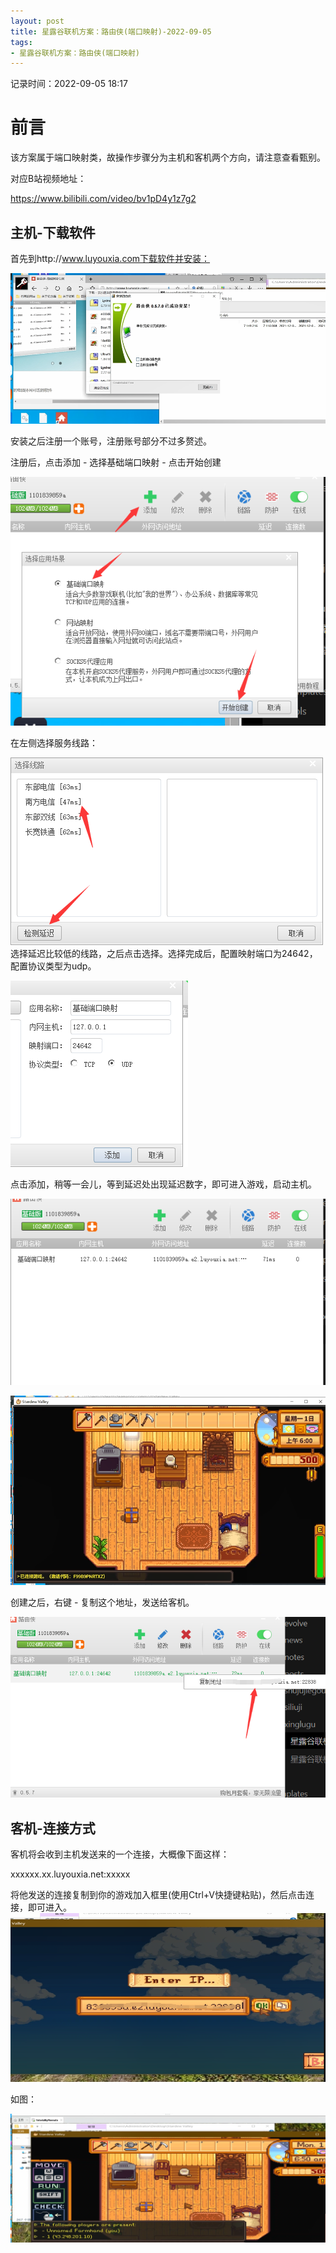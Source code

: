 ```yaml
---
layout: post
title: 星露谷联机方案：路由侠(端口映射)-2022-09-05
tags: 
- 星露谷联机方案：路由侠(端口映射)
---
```

记录时间：2022-09-05 18:17

# 前言
该方案属于端口映射类，故操作步骤分为主机和客机两个方向，请注意查看甄别。

对应B站视频地址：

https://www.bilibili.com/video/bv1pD4y1z7g2

## 主机-下载软件

首先到http://www.luyouxia.com下载软件并安装：

![](../../src/assets/img/Pasted%20image%2020220906174438.png)

安装之后注册一个账号，注册账号部分不过多赘述。

注册后，点击添加 - 选择基础端口映射 - 点击开始创建

![](../../src/assets/img/Pasted%20image%2020220906174612.png)

在左侧选择服务线路：

![](../../src/assets/img/Pasted%20image%2020220906174641.png)
选择延迟比较低的线路，之后点击选择。选择完成后，配置映射端口为24642，配置协议类型为udp。

![](../../src/assets/img/Pasted%20image%2020220906174725.png)

点击添加，稍等一会儿，等到延迟处出现延迟数字，即可进入游戏，启动主机。

![](../../src/assets/img/Pasted%20image%2020220906174814.png)


![](../../src/assets/img/Pasted%20image%2020220906174859.png)

创建之后，右键 - 复制这个地址，发送给客机。

![](../../src/assets/img/Pasted%20image%2020220906174926.png)
## 客机-连接方式

客机将会收到主机发送来的一个连接，大概像下面这样：

xxxxxx.xx.luyouxia.net:xxxxx

将他发送的连接复制到你的游戏加入框里(使用Ctrl+V快捷键粘贴)，然后点击连接，即可进入。
![](../../src/assets/img/Pasted%20image%2020220906175118.png)

如图：

![](../../src/assets/img/Pasted%20image%2020220906175138.png)

